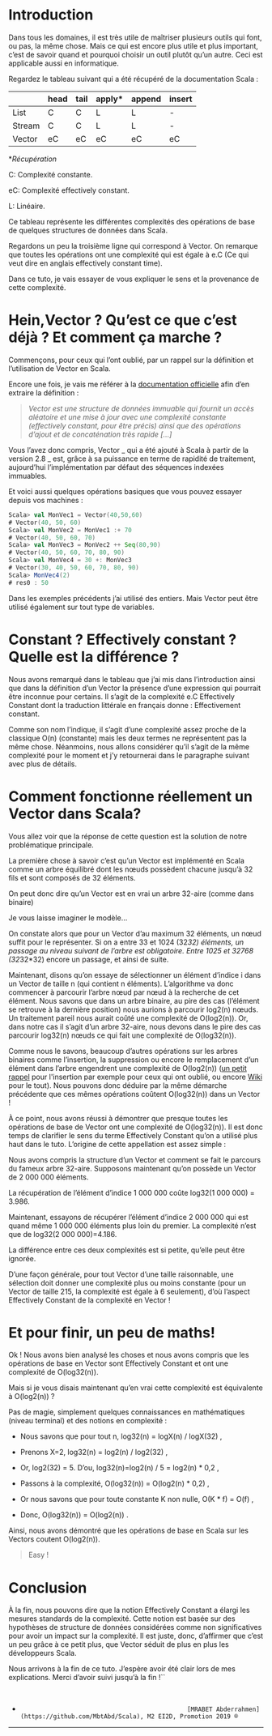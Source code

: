 # **Introduction**



Dans tous les domaines, il est très utile de maîtriser plusieurs outils qui font, ou pas, la même chose. Mais ce qui est encore plus utile et plus important, c’est de savoir quand et pourquoi choisir un outil plutôt qu’un autre. Ceci est applicable aussi en informatique.

Regardez le tableau suivant qui a été récupéré de la documentation Scala :

|        | head | tail | apply* | append | insert |
| ------ | ---- | ---- | ------ | ------ | ------ |
| List   | C    | C    | L      | L      | -      |
| Stream | C    | C    | L      | L      | -      |
| Vector | eC   | eC   | eC     | eC     | eC     |

**Récupération*

C: Complexité constante.

eC: Complexité effectively constant.

L: Linéaire.

Ce tableau représente les différentes complexités des opérations de base de quelques structures de données dans Scala.

Regardons un peu la troisième ligne qui correspond à Vector. On remarque que toutes les opérations ont une complexité qui est égale à e.C (Ce qui veut dire en anglais effectively constant time).

Dans ce tuto, je vais essayer de vous expliquer le sens et la provenance de cette complexité.





# Hein,Vector ? Qu’est ce que c’est déjà ? Et comment ça marche ?


Commençons, pour ceux qui l’ont oublié, par un rappel sur la définition et l’utilisation de Vector en Scala.

Encore une fois, je vais me référer à la [documentation officielle](https://www.scala-lang.org/api/2.12.2/scala/collection/immutable/Vector.html) afin d’en extraire la définition :  

>  *Vector est une structure de données immuable qui fournit un accès aléatoire et une mise à jour avec une complexité constante (effectively constant, pour être précis) ainsi que des opérations d’ajout et de concaténation très rapide* *[…]*
>   

Vous l’avez donc compris, Vector _ qui a été ajouté à Scala à partir de la version 2.8 _ est, grâce à sa puissance en terme de rapidité de traitement, aujourd’hui l’implémentation par défaut des séquences indexées immuables.



Et voici aussi quelques opérations basiques que vous pouvez essayer depuis vos machines :  

```scala
Scala> val MonVec1 = Vector(40,50,60)
# Vector(40, 50, 60)
Scala> val MonVec2 = MonVec1 :+ 70
# Vector(40, 50, 60, 70)
Scala> val MonVec3 = MonVec2 ++ Seq(80,90)
# Vector(40, 50, 60, 70, 80, 90)
Scala> val MonVec4 = 30 +: MonVec3
# Vector(30, 40, 50, 60, 70, 80, 90)
Scala> MonVec4(2)
# res0 : 50
```

Dans les exemples précédents j’ai utilisé des entiers. Mais Vector peut être utilisé également sur tout type de variables.





# Constant ? Effectively constant ? Quelle est la différence ?



 Nous avons remarqué dans le tableau que j’ai mis dans l’introduction ainsi que dans la définition d’un Vector la présence d’une expression qui pourrait être inconnue pour certains. Il s’agit de la complexité e.C Effectively Constant dont la traduction littérale en français donne : Effectivement constant.

Comme son nom l’indique, il s’agit d’une complexité assez proche de la classique O(n) (constante) mais les deux termes ne représentent pas la même chose. Néanmoins, nous allons considérer qu’il s’agit de la même complexité pour le moment et j’y retournerai dans le paragraphe suivant avec plus de détails.





# Comment fonctionne réellement un Vector dans Scala?



Vous allez voir que la réponse de cette question est la solution de notre problématique principale.

La première chose à savoir c’est qu’un Vector est implémenté en Scala comme un arbre équilibré dont les nœuds possèdent chacune jusqu’à 32 fils et sont composés de 32 éléments.

On peut donc dire qu’un Vector est en vrai un arbre 32-aire (comme dans binaire)

Je vous laisse imaginer le modèle…

On constate alors que pour un Vector d’au maximum 32 éléments, un nœud suffit pour le représenter. Si on a entre 33 et 1024 (32*32) éléments, un passage au niveau suivant de l’arbre est obligatoire. Entre 1025 et 32768 (32*32*32) encore un passage, et ainsi de suite.




Maintenant, disons qu’on essaye de sélectionner un élément d’indice i dans un Vector de taille n (qui contient n éléments). L’algorithme va donc commencer à parcourir l’arbre nœud par nœud à la recherche de cet élément. Nous savons que dans un arbre binaire, au pire des cas (l’élément se retrouve à la dernière position) nous aurions à parcourir log2(n) nœuds. Un traitement pareil nous aurait coûté une complexité de O(log2(n)). Or, dans notre cas il s’agit d’un arbre 32-aire, nous devons dans le pire des cas parcourir log32(n) nœuds ce qui fait une complexité de O(log32(n)).

Comme nous le savons, beaucoup d’autres opérations sur les arbres binaires comme l’insertion, la suppression ou encore le remplacement d’un élément dans l’arbre engendrent une complexité de O(log2(n)) ([un petit rappel](http://mikefroh.blogspot.com/2011/03/immutable-binary-trees.html) pour l'insertion par exemple pour ceux qui ont oublié, ou encore [Wiki](https://fr.wikipedia.org/wiki/Arbre_B#Insertion) pour le tout). Nous pouvons donc déduire par la même démarche précédente que ces mêmes opérations coûtent O(log32(n)) dans un Vector !




À ce point, nous avons réussi à démontrer que presque toutes les opérations de base de Vector ont une complexité de O(log32(n)). Il est donc temps de clarifier le sens du terme Effectively Constant qu’on a utilisé plus haut dans le tuto. L’origine de cette appellation est assez simple :

Nous avons compris la structure d’un Vector et comment se fait le parcours du fameux arbre 32-aire. Supposons maintenant qu’on possède un Vector de 2 000 000 éléments.

La récupération de l’élément d’indice 1 000 000 coûte log32(1 000 000) = 3.986.

Maintenant, essayons de récupérer l’élément d’indice 2 000 000 qui est quand même 1 000 000 éléments plus loin du premier. La complexité n’est que de log32(2 000 000)=4.186.

La différence entre ces deux complexités est si petite, qu’elle peut être ignorée.

D’une façon générale, pour tout Vector d’une taille raisonnable, une sélection doit donner une complexité plus ou moins constante (pour un Vector de taille 215, la complexité est égale à 6 seulement), d’où l’aspect Effectively Constant de la complexité en Vector !





# Et pour finir, un peu de maths!



Ok ! Nous avons bien analysé les choses et nous avons compris que les opérations de base en Vector sont Effectively Constant et ont une complexité de O(log32(n)).  

Mais si je vous disais maintenant qu’en vrai cette complexité est équivalente à O(log2(n)) ?  

Pas de magie, simplement quelques connaissances en mathématiques (niveau terminal) et des notions en complexité :  

- Nous savons que pour tout n, log32(n) = logX(n) / logX(32) ,

- Prenons X=2, log32(n) = log2(n) / log2(32) ,

- Or, log2(32) = 5. D’ou, log32(n)=log2(n) / 5 = log2(n) * 0,2 ,

- Passons à la complexité, O(log32(n)) = O(log2(n) * 0,2) ,

- Or nous savons que pour toute constante K non nulle, O(K * f) = O(f) ,

- Donc, O(log32(n)) = O(log2(n)) .

  
  

Ainsi, nous avons démontré que les opérations de base en Scala sur les Vectors coutent O(log2(n)).

> Easy !





# Conclusion



À la fin, nous pouvons dire que la notion Effectively Constant a élargi les mesures standards de la complexité. Cette notion est basée sur des hypothèses de structure de données considérées comme non significatives pour avoir un impact sur la complexité. Il est juste, donc, d’affirmer que c’est un peu grâce à ce petit plus, que Vector séduit de plus en plus les développeurs Scala.




Nous arrivons à la fin de ce tuto. J’espère avoir été clair lors de mes explications. Merci d’avoir suivi jusqu’à la fin !``



​													





*													[MRABET Abderrahmen](https://github.com/MbtAbd/Scala), M2 EI2D, Promotion 2019 ®

------

